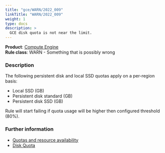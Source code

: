 ```yaml
---
title: "gce/WARN/2022_009"
linkTitle: "WARN/2022_009"
weight: 1
type: docs
description: >
  GCE disk quota is not near the limit.
---
```


**Product**: [Compute Engine](https://cloud.google.com/compute)\
**Rule class**: WARN - Something that is possibly wrong

### Description

The following persistent disk and local SSD quotas apply on a per-region basis:
- Local SSD (GB)
- Persistent disk standard (GB)
- Persistent disk SSD (GB)

Rule will start failing if quota usage will be higher then configured threshold (80%).

### Further information

- [Quotas and resource availability](https://cloud.google.com/compute/quotas#quotas_and_resource_availability)
- [Disk Quota](https://cloud.google.com/compute/quotas#disk_quota)
